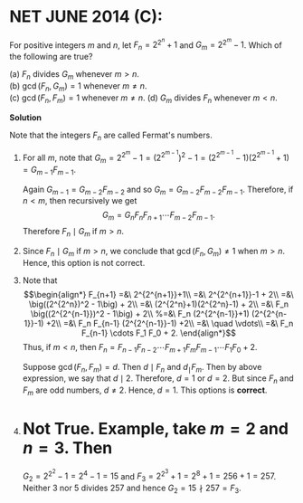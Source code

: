 # **NET JUNE 2014 (C):** 

For positive integers $m$ and $n$, let
$F_n = 2^{2^n}+1$ and $G_m= 2^{2^m}-1$. Which of the following are true?

(a) $F_n$ divides $G_m$ whenever $m>n$.<br>
(b) $\gcd(F_n,G_m) = 1$ whenever $m \neq n$.<br>
(c) $\gcd(F_n,F_m) = 1$ whenever $m \neq n$.
(d) $G_m$ divides $F_n$ whenever $m < n$.<br>

**Solution**

Note that the integers $F_n$ are called Fermat's numbers.<br>

1.  For all $m$, note that
    $G_m = 2^{2^m}-1 = (2^{2^{m-1}})^2 - 1= (2^{2^{m-1}} - 1)(2^{2^{m-1}} + 1) = G_{m-1}F_{m-1}$.<br>

    Again $G_{m-1} = G_{m-2} F_{m-2}$ and so
    $G_m = G_{m-2}F_{m-2}F_{m-1}$. Therefore, if $n < m$, then
    recursively we get 
    $$G_m = G_nF_n F_{n+1} \cdots F_{m-2}F_{m-1}.$$
    Therefore $F_n \mid G_m$ if $m > n$.<br>

2.  Since $F_n \mid G_m$ if $m > n$, we conclude that
    $\gcd(F_n,G_m) \neq 1$ when $m > n$. Hence, this option is not
    correct.<br>

3.  Note that 
    $$\begin{align*}
    F_{n+1} =&\ 2^{2^{n+1}}+1\\
    =&\ 2^{2^{n+1}}-1 + 2\\
    =&\ \big((2^{2^n})^2 - 1\big) + 2\\
    =&\ (2^{2^n}+1)(2^{2^n}-1) + 2\\
    =&\ F_n \big((2^{2^{n-1}})^2 - 1\big) + 2\\
    %=&\ F_n (2^{2^{n-1}}+1) (2^{2^{n-1}}-1) +2\\
    =&\ F_n F_{n-1} (2^{2^{n-1}}-1) +2\\
    =&\ \quad \vdots\\
    =&\ F_n F_{n-1} \cdots F_1 F_0 + 2.
    \end{align*}$$ 
    Thus, if $m < n$, then
    $F_n = F_{n-1} F_{n-2} \cdots F_{m+1} F_m F_{m-1} \cdots F_1 F_0+2$.<br>

    Suppose $\gcd(F_n,F_m) = d$. Then $d\mid F_n$ and $d_\mid F_m$. Then
    by above expression, we say that $d \mid 2$. Therefore, $d = 1$ or
    $d=2$. But since $F_n$ and $F_m$ are odd numbers, $d\neq 2$. Hence,
    $d = 1$. This options is **correct**.<br>

4.  # **Not True.** Example, take $m=2$ and $n =3$. Then
    $G_2 = 2^{2^2} - 1 = 2^4-1 = 15$ and
    $F_3 = 2^{2^3} + 1 = 2^8+1 = 256 + 1 = 257$. Neither $3$ nor $5$
    divides $257$ and hence $G_2 = 15 \nmid 257 = F_3$.


